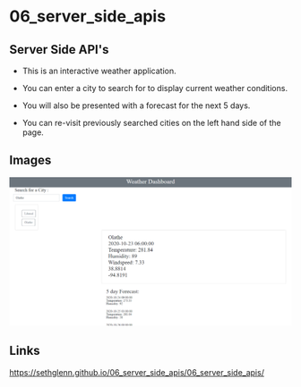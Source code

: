 # 06_server_side_apis

## Server Side API's

* This is an interactive weather application.

* You can enter a city to search for to display current weather conditions.

* You will also be presented with a forecast for the next 5 days.

* You can re-visit previously searched cities on the left hand side of the page.


## Images
![Screenshot01](./06_server_side_apis/screenshot01.png)

## Links

https://sethglenn.github.io/06_server_side_apis/06_server_side_apis/